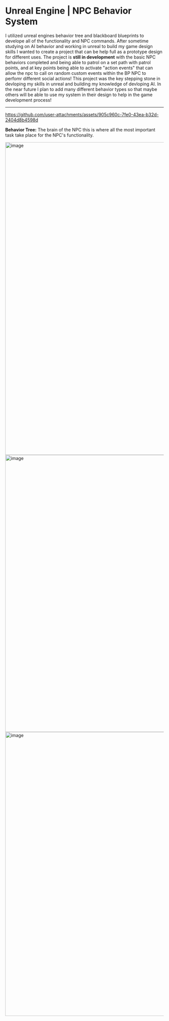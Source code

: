 # Unreal Engine | NPC Behavior System

I utilized unreal engines behavior tree and blackboard blueprints to develope all of the functionality and NPC commands. After sometime studying on AI behavior and working in unreal to build my game design skills I wanted to create a project that can be help full as a prototype design for different uses. The project is **still in development** with the basic NPC behaviors completed and being able to patrol on a set path with patrol points, and at key points being able to activate "action events" that can allow the npc to call on random custom events within the BP NPC to perfomr different social actions! This project was the key stepping stone in devloping my skills in unreal and building my knowledge of devloping AI. In the near future I plan to add many different behavior types so that maybe others will be able to use my system in their design to help in the game development process!

-----------------------------------------------------------------------------------------------------------------




https://github.com/user-attachments/assets/905c960c-7fe0-43ea-b32d-2404d8b4598d


**Behavior Tree:**
The brain of the NPC this is where all the most important task take place for the NPC's functionality.

<img width="1600" height="990" alt="image" src="https://github.com/user-attachments/assets/e6bc2f34-429b-44b7-8a95-66fc33eef2ba" />
<img width="1919" height="877" alt="image" src="https://github.com/user-attachments/assets/f46f5ca2-953b-4021-aaf2-4f6a29129a9f" />
<img width="1919" height="899" alt="image" src="https://github.com/user-attachments/assets/48a2548c-8a6b-40ff-8e90-58c7b91526de" />

